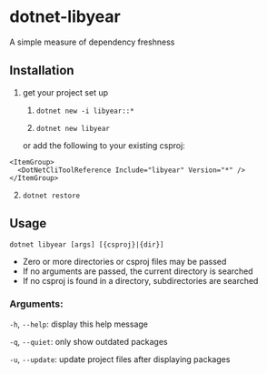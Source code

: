 # dotnet-libyear

A simple measure of dependency freshness

## Installation

1. get your project set up

    1. `dotnet new -i libyear::*`

    1. `dotnet new libyear`
    
    or add the following to your existing csproj:
```
<ItemGroup>
  <DotNetCliToolReference Include="libyear" Version="*" />
</ItemGroup>
```

2. `dotnet restore`

## Usage

`dotnet libyear [args] [{csproj}|{dir}]`

- Zero or more directories or csproj files may be passed
- If no arguments are passed, the current directory is searched
- If no csproj is found in a directory, subdirectories are searched

### Arguments:

`-h`, `--help`: display this help message

`-q`, `--quiet`: only show outdated packages

`-u`, `--update`: update project files after displaying packages
